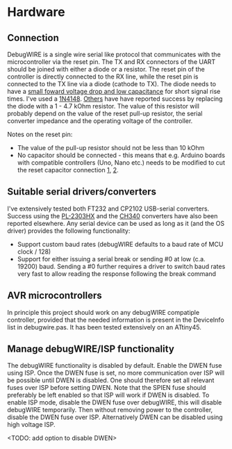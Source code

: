 # Hardware
## Connection
DebugWIRE is a single wire serial like protocol that communicates with the microcontroller
 via the reset pin. The TX and RX connectors of the UART should be
 joined with either a diode or a resistor. The reset pin of the controller is
 directly connected to the RX line, while the reset pin is connected to the TX line via
 a diode (cathode to TX). The diode needs to have a [small foward voltage
 drop and low capacitance](https://www.avrfreaks.net/comment/2279996#comment-2279996)
 for short signal rise times. I've used a [1N4148](https://www.avrfreaks.net/comment/2279996#comment-2279996).
 [Others](https://github.com/dcwbrown/dwire-debug/issues/35) have
 have reported success by replacing the diode with a 1 - 4.7 kOhm resistor.  The value of
 this resistor will probably depend on the value of the reset pull-up resistor,
 the serial converter impedance and the operating voltage of the controller.

  Notes on the reset pin:
* The value of the pull-up resistor should not be less than 10 kOhm
* No capacitor should be connected - this means that e.g. Arduino boards with
 compatible controllers (Uno, Nano etc.) needs to be modified to cut the reset capacitor connection
[1](https://awtfy.com/2010/02/21/modify-an-arduino-for-debugwire/),
[2](https://sites.google.com/site/wayneholder/debugwire3).
## Suitable serial drivers/converters
I've extensively tested both FT232 and CP2102 USB-serial converters.
 Success using the [PL-2303HX](https://github.com/dcwbrown/dwire-debug/issues/37) and
 the [CH340](https://github.com/dcwbrown/dwire-debug) converters have also been reported elsewhere.
 Any serial device can be used as long as it (and the OS driver) provides the following functionality:
 * Support custom baud rates (debugWIRE defaults to a baud rate of MCU clock / 128)
 * Support for either issuing a serial break or sending #0 at low (c.a. 19200) baud.
 Sending a #0 further requires a driver to switch baud rates very fast to allow
 reading the response following the break command

## AVR microcontrollers
In principle this project should work on any debugWIRE compatiple controller,
 provided that the needed information is present in the DeviceInfo list in debugwire.pas.
 It has been tested extensively on an ATtiny45.

## Manage debugWIRE/ISP functionality
The debugWIRE functionality is disabled by default. Enable the DWEN fuse using ISP.
 Once the DWEN fuse is set, no more communication over ISP will be possible until
 DWEN is disabled. One should therefore set all relevant fuses over ISP before setting DWEN.
 Note that the SPIEN fuse should preferably be left enabled so that ISP will work if
 DWEN is disabled. To enable ISP mode, disable the DWEN fuse over debugWIRE,
 this will disable debugWIRE temporarily. Then without removing power to the
 controller, disable the DWEN fuse over ISP. Alternatively DWEN can be disabled
 using high voltage ISP.

<TODO: add option to disable DWEN>
